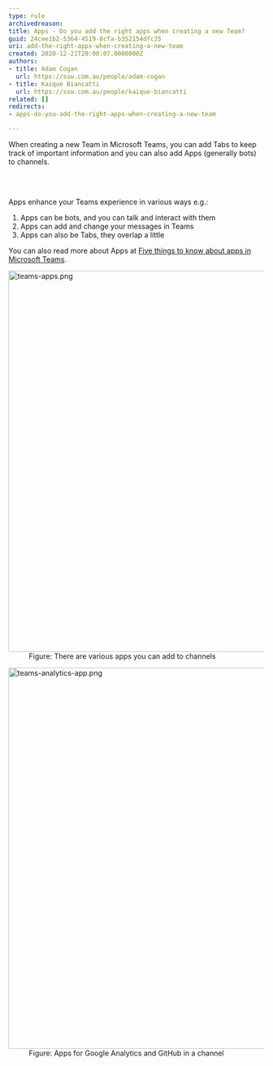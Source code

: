 ```yaml
---
type: rule
archivedreason: 
title: Apps - Do you add the right apps when creating a new Team?
guid: 24cee1b2-5364-4519-8cfa-b352154dfc35
uri: add-the-right-apps-when-creating-a-new-team
created: 2020-12-21T20:00:07.0000000Z
authors:
- title: Adam Cogan
  url: https://ssw.com.au/people/adam-cogan
- title: Kaique Biancatti
  url: https://ssw.com.au/people/kaique-biancatti
related: []
redirects:
- apps-do-you-add-the-right-apps-when-creating-a-new-team

---
```



<p class="ssw15-rteElement-P">​When creating a new Team in&#160;Microsoft Teams, you can add Tabs to keep track of important information and you can also add Apps (generally bots) to channels.<br></p>
<br><excerpt class='endintro'></excerpt><br>
<p class="ssw15-rteElement-P">Apps enhance your Teams experience in various ways e.g.&#58;​<br></p><p></p><ol><li>Apps can be bots, and you can talk and interact with them</li><li>Apps can add and change your messages in Teams</li><li>Apps can also be Tabs, they overlap a little<br></li></ol><p>You can also read more about Apps at&#160;<a href="https&#58;//support.microsoft.com/en-us/office/five-things-to-know-about-apps-in-microsoft-teams-747492ee-7cdd-4115-a993-8c7e7f98a3d0">Five things to know about apps in Microsoft Teams</a>.</p><dl class="image"><dt><img src="/PublishingImages/teams-apps.png" alt="teams-apps.png" style="width&#58;750px;" /></dt><dd>Figure&#58; There are various apps you can add to channels</dd></dl><dl class="image"><dt><img src="/PublishingImages/teams-analytics-app.png" alt="teams-analytics-app.png" style="width&#58;750px;" /></dt><dd>Figure&#58; Apps for Google Analytics and GitHub in a channel</dd></dl>​<br>


